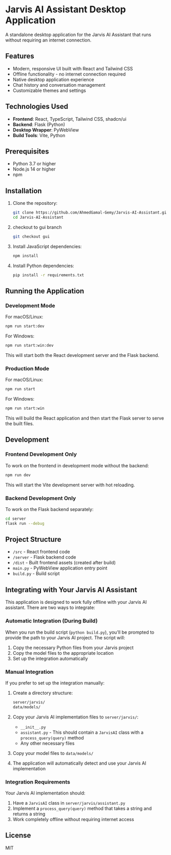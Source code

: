 # Jarvis AI Assistant Desktop Application

A standalone desktop application for the Jarvis AI Assistant that runs without requiring an internet connection.

## Features

- Modern, responsive UI built with React and Tailwind CSS
- Offline functionality - no internet connection required
- Native desktop application experience
- Chat history and conversation management
- Customizable themes and settings

## Technologies Used

- **Frontend**: React, TypeScript, Tailwind CSS, shadcn/ui
- **Backend**: Flask (Python)
- **Desktop Wrapper**: PyWebView
- **Build Tools**: Vite, Python

## Prerequisites

- Python 3.7 or higher
- Node.js 14 or higher
- npm

## Installation

1. Clone the repository:

   ```sh
   git clone https://github.com/AhmedGamal-Gemy/Jarvis-AI-Assistant.git
   cd Jarvis-AI-Assistant
   ```
2. checkout to gui branch
   ```sh
   git checkout gui
   ```
3. Install JavaScript dependencies:

   ```sh
   npm install
   ```

4. Install Python dependencies:

   ```sh
   pip install -r requirements.txt
   ```

## Running the Application

### Development Mode

For macOS/Linux:

```sh
npm run start:dev
```

For Windows:

```sh
npm run start:win:dev
```

This will start both the React development server and the Flask backend.

### Production Mode

For macOS/Linux:

```sh
npm run start
```

For Windows:

```sh
npm run start:win
```

This will build the React application and then start the Flask server to serve the built files.

## Development

### Frontend Development Only

To work on the frontend in development mode without the backend:

```sh
npm run dev
```

This will start the Vite development server with hot reloading.

### Backend Development Only

To work on the Flask backend separately:

```sh
cd server
flask run --debug
```

## Project Structure

- `/src` - React frontend code
- `/server` - Flask backend code
- `/dist` - Built frontend assets (created after build)
- `main.py` - PyWebView application entry point
- `build.py` - Build script

## Integrating with Your Jarvis AI Assistant

This application is designed to work fully offline with your Jarvis AI assistant. There are two ways to integrate:

### Automatic Integration (During Build)

When you run the build script (`python build.py`), you'll be prompted to provide the path to your Jarvis AI project. The script will:

1. Copy the necessary Python files from your Jarvis project
2. Copy the model files to the appropriate location
3. Set up the integration automatically

### Manual Integration

If you prefer to set up the integration manually:

1. Create a directory structure:

   ```sh
   server/jarvis/
   data/models/
   ```

2. Copy your Jarvis AI implementation files to `server/jarvis/`:

   - `__init__.py`
   - `assistant.py` - This should contain a `JarvisAI` class with a `process_query(query)` method
   - Any other necessary files

3. Copy your model files to `data/models/`

4. The application will automatically detect and use your Jarvis AI implementation

### Integration Requirements

Your Jarvis AI implementation should:

1. Have a `JarvisAI` class in `server/jarvis/assistant.py`
2. Implement a `process_query(query)` method that takes a string and returns a string
3. Work completely offline without requiring internet access

## License

MIT
